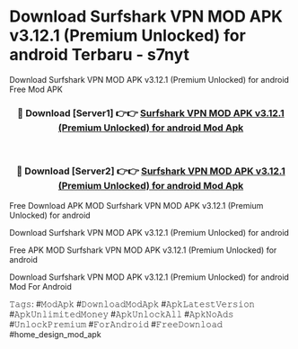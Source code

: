 # Download Surfshark VPN MOD APK v3.12.1 (Premium Unlocked) for android Terbaru - s7nyt
Download Surfshark VPN MOD APK v3.12.1 (Premium Unlocked) for android Free Mod APK

<div align="center">
<h3>🔴 Download [Server1] 👉👉 <a href="https://apk-comot.site?title=Surfshark_VPN_MOD_APK_v3.12.1_(Premium_Unlocked)_for_android">Surfshark VPN MOD APK v3.12.1 (Premium Unlocked) for android Mod Apk</a></h3><br>

<h3>🔴 Download [Server2] 👉👉 <a href="https://apk-comot.site?title=Surfshark_VPN_MOD_APK_v3.12.1_(Premium_Unlocked)_for_android">Surfshark VPN MOD APK v3.12.1 (Premium Unlocked) for android Mod Apk</a></h3>
</div>


Free Download APK MOD Surfshark VPN MOD APK v3.12.1 (Premium Unlocked) for android

Download Surfshark VPN MOD APK v3.12.1 (Premium Unlocked) for android 

Free APK MOD Surfshark VPN MOD APK v3.12.1 (Premium Unlocked) for android 

Download Surfshark VPN MOD APK v3.12.1 (Premium Unlocked) for android Mod For Android

𝚃𝚊𝚐𝚜: #𝙼𝚘𝚍𝙰𝚙𝚔 #𝙳𝚘𝚠𝚗𝚕𝚘𝚊𝚍𝙼𝚘𝚍𝙰𝚙𝚔 #𝙰𝚙𝚔𝙻𝚊𝚝𝚎𝚜𝚝𝚅𝚎𝚛𝚜𝚒𝚘𝚗 #𝙰𝚙𝚔𝚄𝚗𝚕𝚒𝚖𝚒𝚝𝚎𝚍𝙼𝚘𝚗𝚎𝚢 #𝙰𝚙𝚔𝚄𝚗𝚕𝚘𝚌𝚔𝙰𝚕𝚕 #𝙰𝚙𝚔𝙽𝚘𝙰𝚍𝚜 #𝚄𝚗𝚕𝚘𝚌𝚔𝙿𝚛𝚎𝚖𝚒𝚞𝚖 #𝙵𝚘𝚛𝙰𝚗𝚍𝚛𝚘𝚒𝚍 #𝙵𝚛𝚎𝚎𝙳𝚘𝚠𝚗𝚕𝚘𝚊𝚍 #home_design_mod_apk